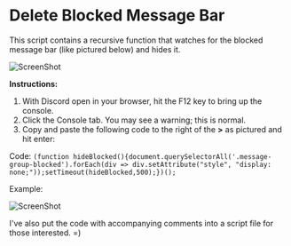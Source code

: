 # Delete Blocked Message Bar
This script contains a recursive function that watches for the blocked message bar (like pictured below) and hides it.

![ScreenShot](http://dsasmblr.com/github/img/discord-hide-blocked-messages-div.png)

**Instructions:**

1. With Discord open in your browser, hit the F12 key to bring up the console.
2. Click the Console tab. You may see a warning; this is normal.
3. Copy and paste the following code to the right of the **>** as pictured and hit enter:

Code: `(function hideBlocked(){document.querySelectorAll('.message-group-blocked').forEach(div => div.setAttribute("style", "display: none;"));setTimeout(hideBlocked,500);})();`

Example:

![ScreenShot](http://dsasmblr.com/github/img/discord-hide-blocked-messages-div-example.png)

I've also put the code with accompanying comments into a script file for those interested. =)

